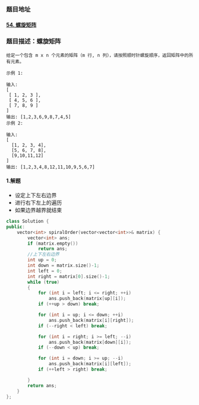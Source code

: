 ###  题目地址

#### [54. 螺旋矩阵](https://leetcode-cn.com/problems/spiral-matrix/)

###  题目描述：螺旋矩阵

```
给定一个包含 m x n 个元素的矩阵（m 行, n 列），请按照顺时针螺旋顺序，返回矩阵中的所有元素。

示例 1:

输入:
[
 [ 1, 2, 3 ],
 [ 4, 5, 6 ],
 [ 7, 8, 9 ]
]
输出: [1,2,3,6,9,8,7,4,5]
示例 2:

输入:
[
  [1, 2, 3, 4],
  [5, 6, 7, 8],
  [9,10,11,12]
]
输出: [1,2,3,4,8,12,11,10,9,5,6,7]

```



#### 1.解题

- 设定上下左右边界
- 进行右下左上的遍历
- 如果边界越界就结束

```c++
class Solution {
public:
	vector<int> spiralOrder(vector<vector<int>>& matrix) {
		vector<int> ans;
		if (matrix.empty())
			return ans;
		//上下左右边界
		int up = 0;
		int down = matrix.size()-1;
		int left = 0;
		int right = matrix[0].size()-1;
		while (true)
		{
			for (int i = left; i <= right; ++i)
				ans.push_back(matrix[up][i]);
			if (++up > down) break;

			for (int i = up; i <= down; ++i)
				ans.push_back(matrix[i][right]);
			if (--right < left) break;

			for (int i = right; i >= left; --i)
				ans.push_back(matrix[down][i]);
			if (--down < up) break;

			for (int i = down; i >= up; --i)
				ans.push_back(matrix[i][left]);
			if (++left > right) break;

		}
		return ans;
	}
};
```


